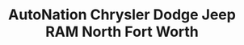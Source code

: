 ---
title: "AutoNation Chrysler Dodge Jeep RAM North Fort Worth"
url: /fort-worth/autonation-chrysler-dodge-jeep-ram-north-fort-worth/
shop: car
---